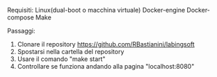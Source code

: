 Requisiti:
Linux(dual-boot o macchina virtuale)
Docker-engine
Docker-compose
Make

Passaggi:
1. Clonare il repository https://github.com/RBastianini/labingsoft
2. Spostarsi nella cartella del repository
3. Usare il comando "make start"
4. Controllare se funziona andando alla pagina "localhost:8080"
